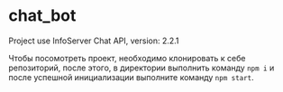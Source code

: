 # chat_bot
Project use InfoServer Chat API, version: 2.2.1


Чтобы посомотреть проект, необходимо клонировать к себе репозиторий, после этого, в директории выполнить команду `npm i` и после успешной инициализации выполните команду `npm start`.

